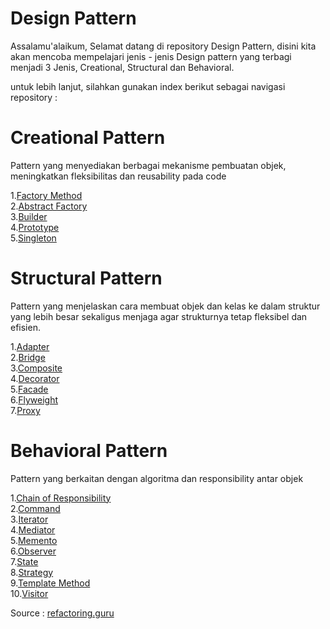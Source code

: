 # Design Pattern

Assalamu'alaikum,
Selamat datang di repository Design Pattern, disini kita akan mencoba mempelajari jenis - jenis Design pattern yang terbagi menjadi 3 Jenis, Creational, Structural dan Behavioral.

untuk lebih lanjut, silahkan gunakan index berikut sebagai navigasi repository :

# Creational Pattern

Pattern yang menyediakan berbagai mekanisme pembuatan objek, meningkatkan fleksibilitas dan reusability pada code

1.[Factory Method](https://www.github.com/)<br />
2.[Abstract Factory](https://www.github.com/)<br />
3.[Builder](https://www.github.com/)<br />
4.[Prototype](https://www.github.com/)<br />
5.[Singleton](https://www.github.com/)<br />

# Structural Pattern

Pattern yang menjelaskan cara membuat objek dan kelas ke dalam struktur yang lebih besar sekaligus menjaga agar strukturnya tetap fleksibel dan efisien.

1.[Adapter](https://www.github.com/)<br />
2.[Bridge](https://www.github.com/)<br />
3.[Composite](https://www.github.com/)<br />
4.[Decorator](https://www.github.com/)<br />
5.[Facade](https://www.github.com/)<br />
6.[Flyweight](https://www.github.com/)<br />
7.[Proxy](https://www.github.com/)<br />

# Behavioral Pattern

Pattern yang berkaitan dengan algoritma dan responsibility antar objek

1.[Chain of Responsibility](https://www.github.com/)<br />
2.[Command](https://www.github.com/)<br />
3.[Iterator](https://www.github.com/)<br />
4.[Mediator](https://www.github.com/)<br />
5.[Memento](https://www.github.com/)<br />
6.[Observer](https://www.github.com/)<br />
7.[State](https://www.github.com/)<br />
8.[Strategy](https://www.github.com/)<br />
9.[Template Method](https://www.github.com/)<br />
10.[Visitor](https://www.github.com/)<br />

Source : [refactoring.guru](https://refactoring.guru/design-patterns/catalog)

